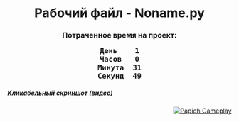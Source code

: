 <h1><center>Рабочий файл - Noname.py</center></h1><h3><center>Потраченное время на проект:</center><center><pre>День	1
Часов	0
Минута	31
Секунд	49</pre></center></h3><h5><a href="https://youtu.be/EDKfhccHFAc">Кликабельный скриншот (видео)</a></h5><a style="float:right" href="https://youtu.be/EDKfhccHFAc" target="_blank">  <img alt="Papich Gameplay" src="https://img.youtube.com/vi/EDKfhccHFAc/maxresdefault.jpg" /></a>